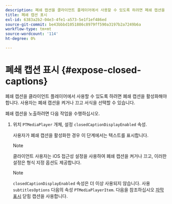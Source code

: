 ```yaml
---
description: 폐쇄 캡션을 클라이언트 플레이어에서 사용할 수 있도록 하려면 폐쇄 캡션을 활성화해야 합니다. 사용자는 폐쇄 캡션을 켜거나 끄고 서식을 선택할 수 있습니다.
title: 폐쇄 캡션 표시
exl-id: 6383a2b2-04e3-4fe1-a573-5e1f1ef486ed
source-git-commit: be43bbbd1051886c8979ff590a3197b2a7249b6a
workflow-type: tm+mt
source-wordcount: '114'
ht-degree: 0%

---
```


# 폐쇄 캡션 표시 {#expose-closed-captions}

폐쇄 캡션을 클라이언트 플레이어에서 사용할 수 있도록 하려면 폐쇄 캡션을 활성화해야 합니다. 사용자는 폐쇄 캡션을 켜거나 끄고 서식을 선택할 수 있습니다.

폐쇄 캡션을 노출하려면 다음 작업을 수행하십시오.

1. 위치 `PTMediaPlayer` 개체, 설정 `closedCaptionDisplayEnabled` 속성.

   사용자가 폐쇄 캡션을 활성화한 경우 이 단계에서는 텍스트를 표시합니다.

   >[!NOTE]
   >
   >클라이언트 사용자는 iOS 접근성 설정을 사용하여 폐쇄 캡션을 켜거나 끄고, 이러한 설정은 형식 지정 옵션도 제공합니다.

   >[!NOTE]
   >
   >`closedCaptionDisplayEnabled` 속성은 더 이상 사용되지 않습니다. 사용 `subtitlesOptions` 다음의 속성 `PTMediaPlayerItem`. 다음을 참조하십시오 [자막 표시](../../../tvsdk-3x-ios-prog/c-ios-closed-captioning-and-subtitles-ios/c-ios-closed-captioning-and-subtitles-reqts-ios/t-ios-subtitles-exposing-ios.md) 닫힘 캡션을 사용합니다.

